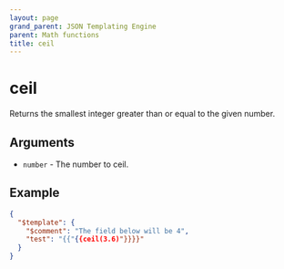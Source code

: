 ```yaml
---
layout: page
grand_parent: JSON Templating Engine
parent: Math functions
title: ceil
---
```


# ceil

Returns the smallest integer greater than or equal to the given number.
## Arguments

- `number` - The number to ceil.

## Example

```json
{
  "$template": {
    "$comment": "The field below will be 4",
    "test": "{{"{{ceil(3.6)"}}}}"
  }
}
```
